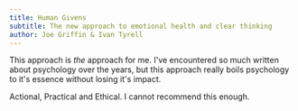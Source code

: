 ```yaml
---
title: Human Givens
subtitle: The new approach to emotional health and clear thinking
author: Joe Griffin & Ivan Tyrell
---
```


This approach is *the* approach for me. I've encountered so much written about psychology over the years, but this approach really boils psychology to it's essence without losing it's impact.

Actional, Practical and Ethical. I cannot recommend this enough.